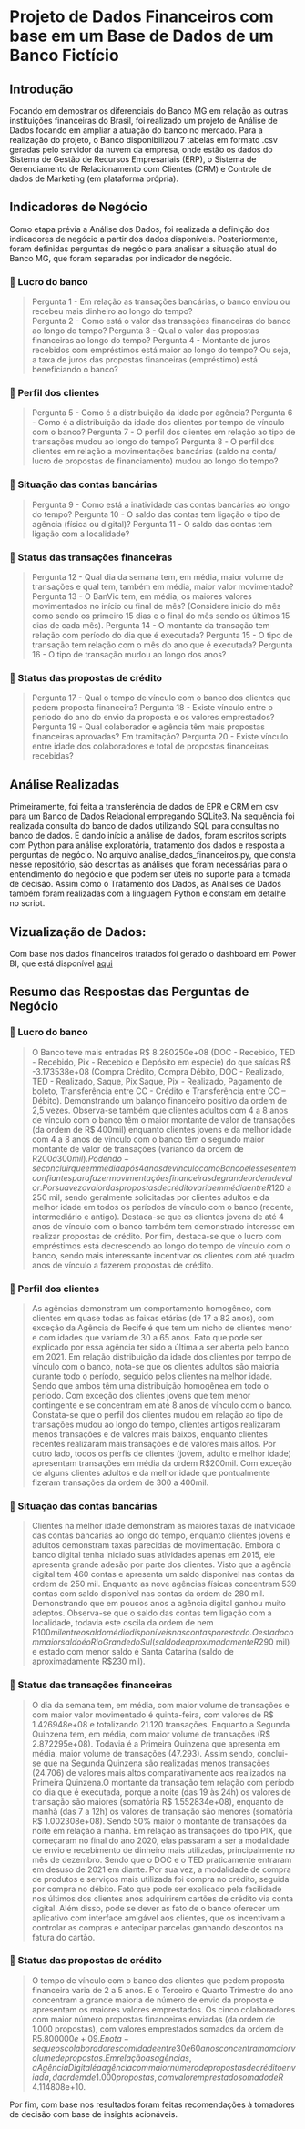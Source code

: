 # **Projeto de Dados Financeiros com base em um Base de Dados de um Banco Fictício**

## Introdução
Focando em demostrar os diferenciais do Banco MG em relação as outras instituições financeiras do Brasil, foi realizado um projeto de Análise de Dados focando em ampliar a atuação do banco no mercado. 
Para a realização do projeto, o Banco disponibilizou 7 tabelas em formato .csv geradas pelo servidor da nuvem da empresa, onde estão os dados do Sistema de Gestão de Recursos Empresariais (ERP), o Sistema de Gerenciamento de Relacionamento com Clientes (CRM) e Controle de dados de Marketing (em plataforma própria). 

## Indicadores de Negócio
Como etapa prévia a Análise dos Dados, foi realizada a definição dos indicadores de negócio a partir  dos dados disponíveis. 
Posteriormente, foram definidas perguntas de negócio para analisar a situação atual do Banco MG, que foram separadas por indicador de negócio.

### 📍 Lucro do banco
> Pergunta 1 - Em relação as transações bancárias, o banco enviou ou recebeu mais dinheiro ao longo do tempo?  
> Pergunta 2 - Como está o valor das transações financeiras do banco ao longo do tempo?
> Pergunta 3 - Qual o valor das propostas financeiras ao longo do tempo? 
> Pergunta 4 - Montante de juros recebidos com empréstimos está maior ao longo do tempo? Ou seja, a taxa de juros das propostas financeiras (empréstimo) está beneficiando o banco?

### 📍 Perfil dos clientes
> Pergunta 5 - Como é a distribuição da idade por agência? 
> Pergunta 6 - Como é a distribuição da idade dos clientes por tempo de vínculo com o banco?
> Pergunta 7 - O perfil dos clientes em relação ao tipo de transações mudou ao longo do tempo? 
> Pergunta 8 - O perfil dos clientes em relação a movimentações bancárias (saldo na conta/ lucro de propostas de financiamento) mudou ao longo do tempo?
> 
### 📍 Situação das contas bancárias
> Pergunta 9 - Como está a inatividade das contas bancárias ao longo do tempo? 
> Pergunta 10 - O saldo das contas tem ligação o tipo de agência (física ou digital)?
> Pergunta 11 - O saldo das contas tem ligação com a localidade?

### 📍 Status das transações financeiras
> Pergunta 12 - Qual dia da semana tem, em média, maior volume de transações e qual tem, também em média, maior valor movimentado?
> Pergunta 13 - O BanVic tem, em média, os maiores valores movimentados no início ou final de mês? (Considere início do mês como sendo os primeiro 15 dias e o final do mês sendo os últimos 15 dias de cada mês).
> Pergunta 14 - O montante da transação tem relação com período do dia que é executada? 
> Pergunta 15 - O tipo de transação tem relação com o mês do ano que é executada?
> Pergunta 16 - O tipo de transação mudou ao longo dos anos?

### 📍 Status das propostas de crédito
> Pergunta 17 - Qual o tempo de vínculo com o banco dos clientes que pedem proposta financeira? 
> Pergunta 18 - Existe vínculo entre o período do ano do envio da proposta e os valores emprestados? 
> Pergunta 19 - Qual colaborador e agência têm mais propostas financeiras aprovadas? Em tramitação?
> Pergunta 20 - Existe vínculo entre idade dos colaboradores e total de propostas financeiras recebidas?


## Análise Realizadas
Primeiramente, foi feita a transferência de dados de EPR e CRM em csv para um Banco de Dados Relacional empregando SQLite3.
Na sequência foi realizada consulta do banco de dados utilizando SQL para consultas no banco de dados.
E dando início a análise de dados, foram escritos scripts com Python para análise exploratória, tratamento dos dados e resposta a perguntas de negócio. 
No arquivo analise_dados_financeiros.py, que consta nesse repositório, são descritas as análises que foram necessárias para o entendimento do negócio e que podem ser úteis no suporte para a tomada de decisão.
Assim como o Tratamento dos Dados, as Análises de Dados também foram realizadas com a linguagem Python e constam em detalhe no script.

## Vizualização de Dados:
Com base nos dados financeiros tratados foi gerado o dashboard em Power BI, que está disponível [aqui](https://app.powerbi.com/view?r=eyJrIjoiNjlhODNhYWYtZjQ1My00YmU0LWFiNGMtZTkzZDU0MjM5MzhhIiwidCI6IjdiMjlkMzdmLTA2NTQtNDE5OC05ODljLTVkMzYyN2RkZDQ3NCJ9)


## Resumo das Respostas das Perguntas de Negócio 
### 📍 Lucro do banco
> O Banco teve mais entradas R$ 8.280250e+08 (DOC - Recebido, TED - Recebido, Pix - Recebido e Depósito em espécie) do que saídas R$ -3.173538e+08 (Compra Crédito, Compra Débito, DOC - Realizado, TED - Realizado, Saque, Pix Saque, Pix - Realizado, Pagamento de boleto, Transferência entre CC - Crédito e Transferência entre CC – Débito). Demonstrando um balanço financeiro positivo da ordem de 2,5 vezes.
> Observa-se também que clientes adultos com 4 a 8 anos de vínculo com o banco têm o maior montante de valor de transações (da ordem de R$ 400mil) enquanto clientes jovens e da melhor idade com 4 a 8 anos de vínculo com o banco têm o segundo maior montante de valor de transações (variando da ordem de R$200 a 300mil). Podendo-se concluir que em média após 4 anos de vínculo com o Banco eles se sentem confiantes para fazer movimentações financeiras de grande ordem de valor.
> Por sua vez o valor das propostas de crédito varia em média entre R$120 a 250 mil, sendo geralmente solicitadas por clientes adultos e da melhor idade em todos os períodos de vínculo com o banco (recente, intermediário e antigo). Destaca-se que os clientes jovens de até 4 anos de vínculo com o banco também tem demonstrado interesse em realizar propostas de crédito. Por fim, destaca-se que o lucro com empréstimos está decrescendo ao longo do tempo de vínculo com o banco, sendo mais interessante incentivar os clientes com até quadro anos de vínculo a fazerem propostas de crédito.

### 📍 Perfil dos clientes
> As agências demonstram um comportamento homogêneo, com clientes em quase todas as faixas etárias (de 17 a 82 anos), com exceção da Agência de Recife é que tem um nicho de clientes menor e com idades que variam de 30 a 65 anos. Fato que pode ser explicado por essa agência ter sido a última a ser aberta pelo banco em 2021. 
> Em relação distribuição da idade dos clientes por tempo de vínculo com o banco, nota-se que os clientes adultos são maioria durante todo o período, seguido pelos clientes na melhor idade. Sendo que ambos têm uma distribuição homogênea em todo o período. Com exceção dos clientes jovens que tem menor contingente e se concentram em até 8 anos de vínculo com o banco.
> Constata-se que o perfil dos clientes mudou em relação ao tipo de transações mudou ao longo do tempo, clientes antigos realizaram menos transações e de valores mais baixos, enquanto clientes recentes realizaram mais transações e de valores mais altos. 
> Por outro lado, todos os perfis de clientes (jovem, adulto e melhor idade) apresentam transações em média da ordem R$200mil. Com exceção de alguns clientes adultos e da melhor idade que pontualmente fizeram transações da ordem de 300 a 400mil.

### 📍 Situação das contas bancárias
> Clientes na melhor idade demonstram as maiores taxas de inatividade das contas bancárias ao longo do tempo, enquanto clientes jovens e adultos demonstram taxas parecidas de movimentação.
> Embora o banco digital tenha iniciado suas atividades apenas em 2015, ele apresenta grande adesão por parte dos clientes. Visto que a agência digital tem 460 contas e apresenta um saldo disponível nas contas da ordem de 250 mil. Enquanto as nove agências físicas concentram 539 contas com saldo disponível nas contas da ordem de 280 mil. Demonstrando que em poucos anos a agência digital ganhou muito adeptos.
> Observa-se que o saldo das contas tem ligação com a localidade, todavia este oscila da ordem de nem R$100 mil entre o saldo médio disponíveis nas contas por estado. O estado com maior saldo é o Rio Grande do Sul (saldo de aproximadamente R$290 mil) e estado com menor saldo é Santa Catarina (saldo de aproximadamente R$230 mil).

### 📍 Status das transações financeiras
> O dia da semana tem, em média, com maior volume de transações e com maior valor movimentado é quinta-feira, com valores de R$ 1.426948e+08 e totalizando 21.120 transações.
> Enquanto a Segunda Quinzena tem, em média, com maior volume de transações (R$ 2.872295e+08). Todavia é a Primeira Quinzena que apresenta em média, maior volume de transações (47.293). Assim sendo, conclui-se que na Segunda Quinzena são realizadas menos transações (24.706) de valores mais altos comparativamente aos realizados na Primeira Quinzena.O montante da transação tem relação com período do dia que é executada, porque a noite (das 19 às 24h) os valores de transação são maiores (somatória R$ 1.552834e+08), enquanto de manhã (das 7 a 12h) os valores de transação são menores (somatória R$ 1.002308e+08). Sendo 50% maior o montante de transações da noite em relação a manhã. 
> Em relação as transações do tipo PIX, que começaram no final do ano 2020, elas passaram a ser a modalidade de envio e recebimento de dinheiro mais utilizadas, principalmente no mês de dezembro. Sendo que o DOC e o TED praticamente entraram em desuso de 2021 em diante. Por sua vez, a modalidade de compra de produtos e serviços mais utilizada foi compra no crédito, seguida por compra no débito. Fato que pode ser explicado pela facilidade nos últimos dos clientes anos adquirirem cartões de crédito via conta digital. Além disso, pode se dever as fato de o banco oferecer um aplicativo com interface amigável aos clientes, que os incentivam a controlar as compras e antecipar parcelas ganhando descontos na fatura do cartão.

### 📍 Status das propostas de crédito
> O tempo de vínculo com o banco dos clientes que pedem proposta financeira varia de 2 a 5 anos.
> E o Terceiro e Quarto Trimestre do ano concentram a grande maioria de número de envio da proposta e apresentam os maiores valores emprestados. Os cinco colaboradores com maior número propostas financeiras enviadas (da ordem de 1.000 propostas), com valores emprestados somados da ordem de R$5.800000e+09. E nota-se que os colaboradores com idade entre 30 e 60 anos concentram o maior volume de propostas.
> Em relação as agências, a Agência Digital é a agência com maior número de propostas de crédito enviada, da ordem de 1.000 propostas, com valor emprestado somado de R$ 4.114808e+10.

Por fim, com base nos resultados foram feitas recomendações à tomadores de decisão com base de insights acionáveis.
